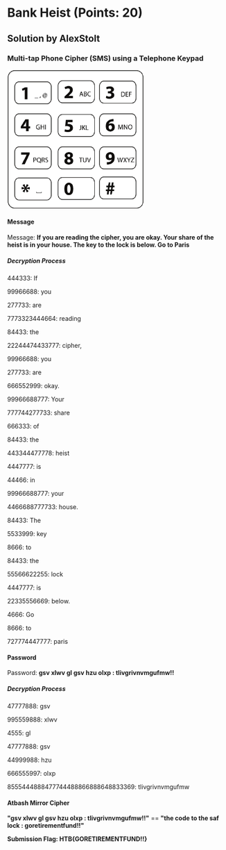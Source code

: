 
# Bank Heist (Points: 20)
## Solution by AlexStolt
### Multi-tap Phone Cipher (SMS) using a Telephone Keypad
![](Keypad.png)

#### Message
Message: **If you are reading the cipher, you are okay. Your share of the heist is in your house. The key to the lock is below. Go to Paris**

##### Decryption Process
444333: If

99966688: you

277733: are

7773323444664: reading

84433: the

22244474433777: cipher,

99966688: you

277733: are

666552999: okay.

99966688777: Your

777744277733: share

666333: of

84433: the

443344477778: heist

4447777: is

44466: in

99966688777: your

4466688777733: house.

84433: The

5533999: key

8666: to

84433: the

55566622255: lock

4447777: is

22335556669: below.

4666: Go

8666: to

727774447777: paris

#### Password
Password: **gsv xlwv gl gsv hzu olxp : tlivgrivnvmgufmw!!**

##### Decryption Process
47777888: gsv

995559888: xlwv

4555: gl

47777888: gsv

44999988: hzu

666555997: olxp

8555444888477744488866888648833369: tlivgrivnvmgufmw

#### Atbash Mirror Cipher

**"gsv xlwv gl gsv hzu olxp : tlivgrivnvmgufmw!!"** == **"the code to the saf lock : goretirementfund!!"**  

**Submission Flag: HTB{GORETIREMENTFUND!!}**
